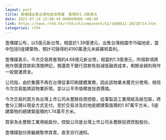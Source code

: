 ```yaml
---
layout: post
title: 壹傳媒出售台灣地皮及物業　套現約1.3億港元
date: 2021-07-14 22:08:49.000000000 +08:00
link: https://news.rthk.hk/rthk/ch/component/k2/1600811-20210714.htm
categories: rthk
---
```


壹傳媒公布，以5億元新台幣，相當於1.39億港元，出售台灣桃園市15幅地皮，當中包括5座建築物，預計可錄得約4190萬港元未經審核盈利。

壹傳媒表示，今次交易將套現約4.68億元新台幣，相當約1.3億港元，所得款項將用作償還貸款和清償押記，償還若干銀行貸款有助減低融資成本，剩餘金額則用作一般營運資金。

公司指，由於集團不再在台灣從事印刷媒體業務，因此該物業未獲充分使用，相信今次交易能將該物業折現，並以公平市值釋放投資價值。

今次交易的買方為台灣上市公司永豐餘投資控股，從事製造工業用紙及紙包裝，將會分三期以現金方式支付。至於交易涉及的地皮總建築面積約1.97萬平方米，5座建築物的總建築面積約1.74萬平方米。

買家為永豐餘工業用紙股份，控股公司是台灣上市公司永豐餘投資控股股份。

壹傳媒股份將繼續暫停買賣，直至另行通知。
